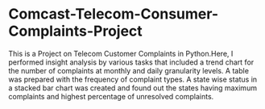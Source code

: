 # Comcast-Telecom-Consumer-Complaints-Project
This is a Project on Telecom Customer Complaints in Python.Here, I performed insight analysis by various tasks that included a trend chart for the 
number of complaints at monthly and daily granularity levels. A table was prepared with the frequency of complaint types. A state wise status in a stacked 
bar chart was created and found out the states having maximum complaints and highest percentage of unresolved complaints.
